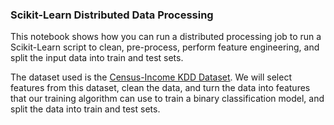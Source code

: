### Scikit-Learn Distributed Data Processing


This notebook shows how you can run a distributed processing job to run a Scikit-Learn script to clean, pre-process, perform feature engineering, and split the input data into train and test sets.

The dataset used is the [Census-Income KDD Dataset](https://archive.ics.uci.edu/ml/datasets/Census-Income+%28KDD%29). We will select features from this dataset, clean the data, and turn the data into features that our training algorithm can use to train a binary classification model, and split the data into train and test sets.

